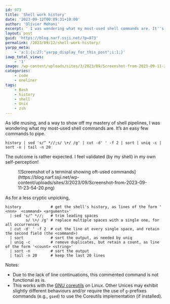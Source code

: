 ```yaml
---
id: 973
title: 'Shell work history'
date: '2023-09-12T00:09:31+10:00'
author: 'Olivier Mehani'
excerpt: ' I was wondering what my most-used shell commands are. It''s an easy few commands to pipe:  `history | sed ''s/^ *//;s/ \+/ /g'' | cut -d'' '' -f 2 | sort | uniq -c | sort -n | tail -n 20`'
layout: post
guid: 'https://blog.narf.ssji.net/?p=973'
permalink: /2023/09/12/shell-work-history/
yarpp_meta:
    - 'a:1:{s:27:"yarpp_display_for_this_post";i:1;}'
iawp_total_views:
    - '1'
image: /wp-content/uploads/sites/3/2023/09/Screenshot-from-2023-09-11-23-54-20.png
categories:
    - code
    - oneliner
tags:
    - Bash
    - history
    - shell
    - Unix
    - zsh
---
```


As idle musing, and a way to show off my mastery of shell pipelines, I was wondering what my most-used shell commands are. It’s an easy few commands to pipe.

```
history | sed 's/^ *//;s/ \+/ /g' | cut -d' ' -f 2 | sort | uniq -c | sort -n | tail -n 20
```

The outcome is rather expected. I feel validated (by my shell) in my own self-perception!

<figure class="wp-block-image size-full">![Screenshot of a terminal showing oft-used commands](https://blog.narf.ssji.net/wp-content/uploads/sites/3/2023/09/Screenshot-from-2023-09-11-23-54-20.png)</figure>As for a less cryptic unpicking,

```
history             # get the shell's history, as lines of the form '  <nnn>  <command> <arguments>'
  | sed 's/^ *//;   # trim leading spaces
         s/ \+/ /g' # replace multiple spaces with a single one, for all occurrences
  | cut -d' ' -f 2  # cut the line at every single space, and retain the second field (the <command>)
  | sort            # sort the output, as needed by uniq
  | uniq -c         # remove duplicates, but retain a count, as line of the form '<count> <string>'
  | sort -n         # sort the output 
  | tail -n 20      # keep the last 20 lines
```

Notes:

- Due to the lack of line continuations, this commented command is not functional as is.
- This works with the [GNU coreutils](https://www.gnu.org/software/coreutils/coreutils.html) on Linux. Other Unices may exhibit slightly different behaviours and/or require the use of `g`-prefixes commands (e.g., `gsed`) to use the Coreutils implementation (if installed).